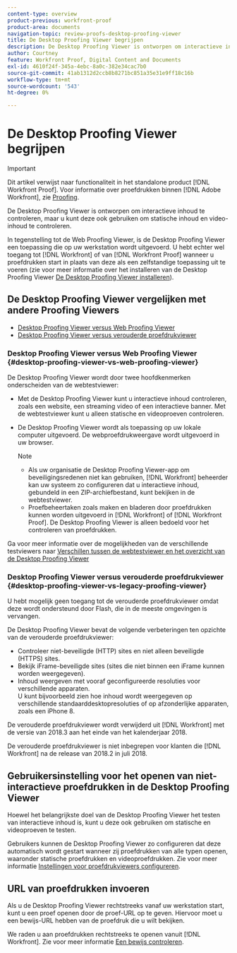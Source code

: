 ```yaml
---
content-type: overview
product-previous: workfront-proof
product-area: documents
navigation-topic: review-proofs-desktop-proofing-viewer
title: De Desktop Proofing Viewer begrijpen
description: De Desktop Proofing Viewer is ontworpen om interactieve inhoud te controleren, maar u kunt deze ook gebruiken om statische inhoud en video-inhoud te controleren.
author: Courtney
feature: Workfront Proof, Digital Content and Documents
exl-id: 4610f24f-345a-4ebc-8a0c-382e34cac7b0
source-git-commit: 41ab1312d2ccb8b8271bc851a35e31e9ff18c16b
workflow-type: tm+mt
source-wordcount: '543'
ht-degree: 0%

---
```


# De Desktop Proofing Viewer begrijpen

>[!IMPORTANT]
>
>Dit artikel verwijst naar functionaliteit in het standalone product [!DNL Workfront Proof]. Voor informatie over proefdrukken binnen [!DNL Adobe Workfront], zie [Proofing](../../../review-and-approve-work/proofing/proofing.md).

De Desktop Proofing Viewer is ontworpen om interactieve inhoud te controleren, maar u kunt deze ook gebruiken om statische inhoud en video-inhoud te controleren.

In tegenstelling tot de Web Proofing Viewer, is de Desktop Proofing Viewer een toepassing die op uw werkstation wordt uitgevoerd. U hebt echter wel toegang tot [!DNL Workfront] of van [!DNL Workfront Proof] wanneer u proefdrukken start in plaats van deze als een zelfstandige toepassing uit te voeren (zie voor meer informatie over het installeren van de Desktop Proofing Viewer [De Desktop Proofing Viewer installeren](../../../review-and-approve-work/proofing/use-the-desktop-proofing-viewer/installing-desktop-proofing-viewer.md)).

## De Desktop Proofing Viewer vergelijken met andere Proofing Viewers

* [Desktop Proofing Viewer versus Web Proofing Viewer](#desktop-proofing-viewer-vs-web-proofing-viewer)
* [Desktop Proofing Viewer versus verouderde proefdrukviewer](#desktop-proofing-viewer-vs-legacy-proofing-viewer)

### Desktop Proofing Viewer versus Web Proofing Viewer {#desktop-proofing-viewer-vs-web-proofing-viewer}

De Desktop Proofing Viewer wordt door twee hoofdkenmerken onderscheiden van de webtestviewer:

* Met de Desktop Proofing Viewer kunt u interactieve inhoud controleren, zoals een website, een streaming video of een interactieve banner. Met de webtestviewer kunt u alleen statische en videoproeven controleren.
* De Desktop Proofing Viewer wordt als toepassing op uw lokale computer uitgevoerd. De webproefdrukweergave wordt uitgevoerd in uw browser.

   >[!NOTE]
   >
   >   * Als uw organisatie de Desktop Proofing Viewer-app om beveiligingsredenen niet kan gebruiken, [!DNL Workfront] beheerder kan uw systeem zo configureren dat u interactieve inhoud, gebundeld in een ZIP-archiefbestand, kunt bekijken in de webtestviewer.
   >   * Proefbeheertaken zoals maken en bladeren door proefdrukken kunnen worden uitgevoerd in [!DNL Workfront] of [!DNL Workfront Proof]. De Desktop Proofing Viewer is alleen bedoeld voor het controleren van proefdrukken.



Ga voor meer informatie over de mogelijkheden van de verschillende testviewers naar [Verschillen tussen de webtestviewer en het overzicht van de Desktop Proofing Viewer](../../../review-and-approve-work/proofing/proofing-overview/understand-differences-between-web-viewer.md)

### Desktop Proofing Viewer versus verouderde proefdrukviewer {#desktop-proofing-viewer-vs-legacy-proofing-viewer}

U hebt mogelijk geen toegang tot de verouderde proefdrukviewer omdat deze wordt ondersteund door Flash, die in de meeste omgevingen is vervangen.

De Desktop Proofing Viewer bevat de volgende verbeteringen ten opzichte van de verouderde proefdrukviewer:

* Controleer niet-beveiligde (HTTP) sites en niet alleen beveiligde (HTTPS) sites.
* Bekijk iFrame-beveiligde sites (sites die niet binnen een iFrame kunnen worden weergegeven).
* Inhoud weergeven met vooraf geconfigureerde resoluties voor verschillende apparaten.\
   U kunt bijvoorbeeld zien hoe inhoud wordt weergegeven op verschillende standaarddesktopresoluties of op afzonderlijke apparaten, zoals een iPhone 8.

De verouderde proefdrukviewer wordt verwijderd uit [!DNL Workfront] met de versie van 2018.3 aan het einde van het kalenderjaar 2018.

De verouderde proefdrukviewer is niet inbegrepen voor klanten die [!DNL Workfront] na de release van 2018.2 in juli 2018.

## Gebruikersinstelling voor het openen van niet-interactieve proefdrukken in de Desktop Proofing Viewer

Hoewel het belangrijkste doel van de Desktop Proofing Viewer het testen van interactieve inhoud is, kunt u deze ook gebruiken om statische en videoproeven te testen.

Gebruikers kunnen de Desktop Proofing Viewer zo configureren dat deze automatisch wordt gestart wanneer zij proefdrukken van alle typen openen, waaronder statische proefdrukken en videoproefdrukken. Zie voor meer informatie [Instellingen voor proefdrukviewers configureren](../../../review-and-approve-work/proofing/reviewing-proofs-within-workfront/configure-proofing-viewer-settings.md).

## URL van proefdrukken invoeren

Als u de Desktop Proofing Viewer rechtstreeks vanaf uw werkstation start, kunt u een proef openen door de proef-URL op te geven. Hiervoor moet u een bewijs-URL hebben van de proefdruk die u wilt bekijken.

We raden u aan proefdrukken rechtstreeks te openen vanuit [!DNL Workfront]. Zie voor meer informatie [Een bewijs controleren](../../../review-and-approve-work/proofing/reviewing-proofs-within-workfront/review-a-proof/review-a-proof.md).
